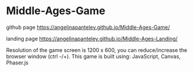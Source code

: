 # Middle-Ages-Game

github page
https://angelinapanteley.github.io/Middle-Ages-Game/

landing page
https://angelinapanteley.github.io/Middle-Ages-Landing/

Resolution of the game screen is 1200 x 600, you can reduce/increase the browser window (ctrl -/+).
This game is built using: JavaScript, Canvas, Phaser.js
